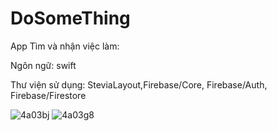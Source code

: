 # DoSomeThing
App Tìm và nhận việc làm:

  Ngôn ngữ: swift
  
  Thư viện sử dụng: SteviaLayout,Firebase/Core, Firebase/Auth, Firebase/Firestore
  
![4a03bj](https://user-images.githubusercontent.com/59247096/89035561-60f44400-d365-11ea-9479-8ee13a22bc92.gif)
![4a03g8](https://user-images.githubusercontent.com/59247096/89035507-428e4880-d365-11ea-8441-53f9d5b24605.gif)


